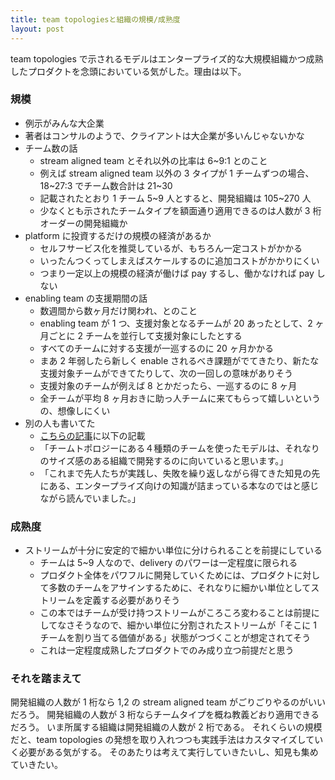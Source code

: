 ```yaml
---
title: team topologiesと組織の規模/成熟度
layout: post
---
```


team topologies で示されるモデルはエンタープライズ的な大規模組織かつ成熟したプロダクトを念頭においている気がした。理由は以下。

### 規模

- 例示がみんな大企業
- 著者はコンサルのようで、クライアントは大企業が多いんじゃないかな
- チーム数の話
  - stream aligned team とそれ以外の比率は 6~9:1 とのこと
  - 例えば stream aligned team 以外の 3 タイプが 1 チームずつの場合、18~27:3 でチーム数合計は 21~30
  - 記載されたとおり 1 チーム 5~9 人とすると、開発組織は 105~270 人
  - 少なくとも示されたチームタイプを額面通り適用できるのは人数が 3 桁オーダーの開発組織か
- platform に投資するだけの規模の経済があるか
  - セルフサービス化を推奨しているが、もちろん一定コストがかかる
  - いったんつくってしまえばスケールするのに追加コストがかかりにくい
  - つまり一定以上の規模の経済が働けば pay するし、働かなければ pay しない
- enabling team の支援期間の話
  - 数週間から数ヶ月だけ関われ、とのこと
  - enabling team が 1 つ、支援対象となるチームが 20 あったとして、2 ヶ月ごとに 2 チームを並行して支援対象にしたとする
  - すべてのチームに対する支援が一巡するのに 20 ヶ月かかる
  - まあ 2 年弱したら新しく enable されるべき課題がでてきたり、新たな支援対象チームができてたりして、次の一回しの意味がありそう
  - 支援対象のチームが例えば 8 とかだったら、一巡するのに 8 ヶ月
  - 全チームが平均 8 ヶ月おきに助っ人チームに来てもらって嬉しいというの、想像しにくい
- 別の人も書いてた
  - [こちらの記事](https://note.com/nutsfall/n/n121efef78483)に以下の記載
  - 「チームトポロジーにある４種類のチームを使ったモデルは、それなりのサイズ感のある組織で開発するのに向いていると思います。」
  - 「これまで先人たちが実践し、失敗を繰り返しながら得てきた知見の先にある、エンタープライズ向けの知識が詰まっている本なのではと感じながら読んでいました。」

### 成熟度

- ストリームが十分に安定的で細かい単位に分けられることを前提にしている
  - チームは 5~9 人なので、delivery のパワーは一定程度に限られる
  - プロダクト全体をパワフルに開発していくためには、プロダクトに対して多数のチームをアサインするために、それなりに細かい単位としてストリームを定義する必要がありそう
  - この本ではチームが受け持つストリームがころころ変わることは前提にしてなさそうなので、細かい単位に分割されたストリームが「そこに 1 チームを割り当てる価値がある」状態がつづくことが想定されてそう
  - これは一定程度成熟したプロダクトでのみ成り立つ前提だと思う

### それを踏まえて

開発組織の人数が 1 桁なら 1,2 の stream aligned team がごりごりやるのがいいだろう。
開発組織の人数が 3 桁ならチームタイプを概ね教義どおり適用できるだろう。
いま所属する組織は開発組織の人数が 2 桁である。
それくらいの規模だと、team topologies の発想を取り入れつつも実践手法はカスタマイズしていく必要がある気がする。
そのあたりは考えて実行していきたいし、知見も集めていきたい。
